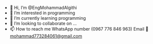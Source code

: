 - 👋 Hi, I’m @EngMohammadAlgithi
- 👀 I’m interested in programming
- 🌱 I’m currently learning programming
- 💞️ I’m looking to collaborate on ...
- 📫 How to reach me WhatsApp number (0967 776 846 963)
Email 📧 mohammad773284061@gmail.com 

<!---
EngMohammadAlgithi/EngMohammadAlgithi is a ✨ special ✨ repository because its `README.md` (this file) appears on your GitHub profile.
You can click the Preview link to take a look at your changes.
--->
